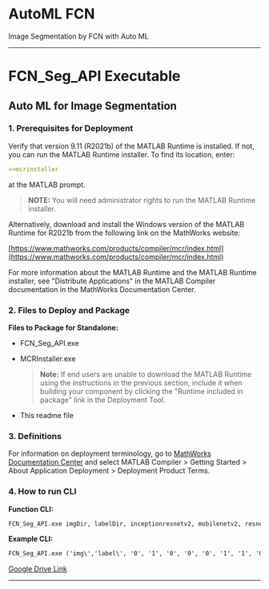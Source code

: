 # AutoML FCN
 Image Segmentation by FCN with Auto ML

---

# FCN_Seg_API Executable
## Auto ML for Image Segmentation

### 1. Prerequisites for Deployment 

Verify that version 9.11 (R2021b) of the MATLAB Runtime is installed. If not, you can run the MATLAB Runtime installer. To find its location, enter:

```markdown
>>mcrinstaller
```
at the MATLAB prompt. 

> **NOTE:** You will need administrator rights to run the MATLAB Runtime installer. 

Alternatively, download and install the Windows version of the MATLAB Runtime for R2021b from the following link on the MathWorks website:

[https://www.mathworks.com/products/compiler/mcr/index.html](https://www.mathworks.com/products/compiler/mcr/index.html)

For more information about the MATLAB Runtime and the MATLAB Runtime installer, see "Distribute Applications" in the MATLAB Compiler documentation in the MathWorks Documentation Center.

### 2. Files to Deploy and Package

**Files to Package for Standalone:**
- FCN_Seg_API.exe
- MCRInstaller.exe 

  > **Note:** If end users are unable to download the MATLAB Runtime using the instructions in the previous section, include it when building your component by clicking the "Runtime included in package" link in the Deployment Tool.
- This readme file 

### 3. Definitions

For information on deployment terminology, go to [MathWorks Documentation Center](https://www.mathworks.com/help) and select MATLAB Compiler > Getting Started > About Application Deployment > Deployment Product Terms.

### 4. How to run CLI

**Function CLI:** 
```markdown
FCN_Seg_API.exe imgDir, labelDir, inceptionresnetv2, mobilenetv2, resnet50, resnet18, xception, adam, sgdm, rmsprop, Batch, Epoch, DisplayProgress, UsingGPU
```

**Example CLI:**
```markdown
FCN_Seg_API.exe ('img\','label\', '0', '1', '0', '0', '0', '1', '1', '0', '5', '5', '1', '1')
```
[Google Drive Link](https://drive.google.com/drive/folders/1Eiuom5CHP-DnSojIsTEr0TsfTSUK6vU7?usp=sharing)

---

